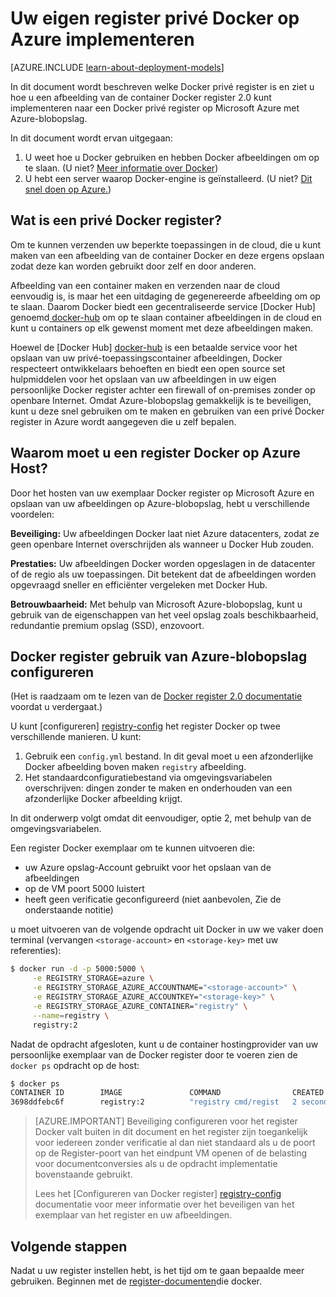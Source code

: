 <properties 
  pageTitle="Uw eigen register privé Docker op Azure implementeren | Microsoft Azure"
  description="Wordt beschreven hoe u Docker register kunt gebruiken voor het hosten van uw afbeeldingen container op de Azure Blob Storage-service."
  services="virtual-machines-linux"
  documentationCenter="virtual-machines"
  authors="ahmetalpbalkan"
  editor="squillace"
  manager="timlt"
  tags="azure-service-management,azure-resource-manager" />

<tags
  ms.service="virtual-machines-linux"
  ms.devlang="multiple"
  ms.topic="article"
  ms.tgt_pltfrm="vm-linux"
  ms.workload="infrastructure-services"
  ms.date="09/27/2016" 
  ms.author="ahmetb" />

# <a name="deploying-your-own-private-docker-registry-on-azure"></a>Uw eigen register privé Docker op Azure implementeren

[AZURE.INCLUDE [learn-about-deployment-models](../../includes/learn-about-deployment-models-both-include.md)]



In dit document wordt beschreven welke Docker privé register is en ziet u hoe u een afbeelding van de container Docker register 2.0 kunt implementeren naar een Docker privé register op Microsoft Azure met Azure-blobopslag.

In dit document wordt ervan uitgegaan:

1. U weet hoe u Docker gebruiken en hebben Docker afbeeldingen om op te slaan. (U niet? [Meer informatie over Docker](https://www.docker.com))
2. U hebt een server waarop Docker-engine is geïnstalleerd. (U niet? [Dit snel doen op Azure.](https://azure.microsoft.com/documentation/templates/docker-simple-on-ubuntu/))


## <a name="what-is-a-private-docker-registry"></a>Wat is een privé Docker register?

Om te kunnen verzenden uw beperkte toepassingen in de cloud, die u kunt maken van een afbeelding van de container Docker en deze ergens opslaan zodat deze kan worden gebruikt door zelf en door anderen. 

Afbeelding van een container maken en verzenden naar de cloud eenvoudig is, is maar het een uitdaging de gegenereerde afbeelding om op te slaan. Daarom Docker biedt een gecentraliseerde service [Docker Hub] genoemd[ docker-hub] om op te slaan container afbeeldingen in de cloud en kunt u containers op elk gewenst moment met deze afbeeldingen maken.

Hoewel de [Docker Hub] [ docker-hub] is een betaalde service voor het opslaan van uw privé-toepassingscontainer afbeeldingen, Docker respecteert ontwikkelaars behoeften en biedt een open source set hulpmiddelen voor het opslaan van uw afbeeldingen in uw eigen persoonlijke Docker register achter een firewall of on-premises zonder op openbare Internet.
Omdat Azure-blobopslag gemakkelijk is te beveiligen, kunt u deze snel gebruiken om te maken en gebruiken van een privé Docker register in Azure wordt aangegeven die u zelf bepalen.

## <a name="why-should-you-host-a-docker-registry-on-azure"></a>Waarom moet u een register Docker op Azure Host?

Door het hosten van uw exemplaar Docker register op Microsoft Azure en opslaan van uw afbeeldingen op Azure-blobopslag, hebt u verschillende voordelen:

**Beveiliging:** Uw afbeeldingen Docker laat niet Azure datacenters, zodat ze geen openbare Internet overschrijden als wanneer u Docker Hub zouden.
  
**Prestaties:** Uw afbeeldingen Docker worden opgeslagen in de datacenter of de regio als uw toepassingen. Dit betekent dat de afbeeldingen worden opgevraagd sneller en efficiënter vergeleken met Docker Hub.

**Betrouwbaarheid:** Met behulp van Microsoft Azure-blobopslag, kunt u gebruik van de eigenschappen van het veel opslag zoals beschikbaarheid, redundantie premium opslag (SSD), enzovoort.

## <a name="configuring-docker-registry-to-use-azure-blob-storage"></a>Docker register gebruik van Azure-blobopslag configureren

(Het is raadzaam om te lezen van de [Docker register 2.0 documentatie][register-documenten] voordat u verdergaat.)

U kunt [configureren] [ registry-config] het register Docker op twee verschillende manieren.
U kunt:

1. Gebruik een `config.yml` bestand. In dit geval moet u een afzonderlijke Docker afbeelding boven maken `registry` afbeelding.
2. Het standaardconfiguratiebestand via omgevingsvariabelen overschrijven: dingen zonder te maken en onderhouden van een afzonderlijke Docker afbeelding krijgt.

In dit onderwerp volgt omdat dit eenvoudiger, optie 2, met behulp van de omgevingsvariabelen.

Een register Docker exemplaar om te kunnen uitvoeren die:

* uw Azure opslag-Account gebruikt voor het opslaan van de afbeeldingen
* op de VM poort 5000 luistert
* heeft geen verificatie geconfigureerd (niet aanbevolen, Zie de onderstaande notitie)

u moet uitvoeren van de volgende opdracht uit Docker in uw we vaker doen terminal (vervangen `<storage-account>` en `<storage-key>` met uw referenties):

```sh
$ docker run -d -p 5000:5000 \
     -e REGISTRY_STORAGE=azure \
     -e REGISTRY_STORAGE_AZURE_ACCOUNTNAME="<storage-account>" \
     -e REGISTRY_STORAGE_AZURE_ACCOUNTKEY="<storage-key>" \
     -e REGISTRY_STORAGE_AZURE_CONTAINER="registry" \
     --name=registry \
     registry:2
```

Nadat de opdracht afgesloten, kunt u de container hostingprovider van uw persoonlijke exemplaar van de Docker register door te voeren zien de `docker ps` opdracht op de host:

```sh
$ docker ps
CONTAINER ID        IMAGE               COMMAND                CREATED             STATUS              PORTS                    NAMES
3698ddfebc6f        registry:2          "registry cmd/regist   2 seconds ago       Up 1 seconds        0.0.0.0:5000->5000/tcp   registry
```

> [AZURE.IMPORTANT] Beveiliging configureren voor het register Docker valt buiten in dit document en het register zijn toegankelijk voor iedereen zonder verificatie al dan niet standaard als u de poort op de Register-poort van het eindpunt VM openen of de belasting voor documentconversies als u de opdracht implementatie bovenstaande gebruikt.
>
> Lees het [Configureren van Docker register] [ registry-config] documentatie voor meer informatie over het beveiligen van het exemplaar van het register en uw afbeeldingen.

## <a name="next-steps"></a>Volgende stappen

Nadat u uw register instellen hebt, is het tijd om te gaan bepaalde meer gebruiken. Beginnen met de [register-documenten]die docker. 

[docker-hub]: https://hub.docker.com/
[registry]: https://github.com/docker/distribution
[register-documenten]: http://docs.docker.com/registry/
[registry-config]: http://docs.docker.com/registry/configuration/
 
